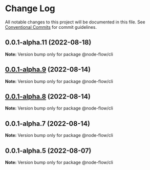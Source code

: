 # Change Log

All notable changes to this project will be documented in this file.
See [Conventional Commits](https://conventionalcommits.org) for commit guidelines.

## 0.0.1-alpha.11 (2022-08-18)

**Note:** Version bump only for package @node-flow/cli





## [0.0.1-alpha.9](https://github.com/WayneGongCN/hello-world/compare/v0.0.1-alpha.8...v0.0.1-alpha.9) (2022-08-14)

**Note:** Version bump only for package @node-flow/cli





## [0.0.1-alpha.8](https://github.com/WayneGongCN/hello-world/compare/v0.0.1-alpha.7...v0.0.1-alpha.8) (2022-08-14)

**Note:** Version bump only for package @node-flow/cli





## 0.0.1-alpha.7 (2022-08-14)

**Note:** Version bump only for package @node-flow/cli





## 0.0.1-alpha.5 (2022-08-07)

**Note:** Version bump only for package @node-flow/cli
